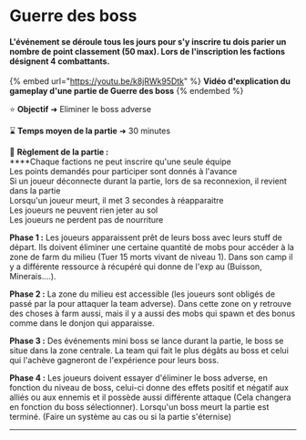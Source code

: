 # Guerre des boss

#### L'événement se déroule tous les jours pour s'y inscrire tu dois parier un nombre de point classement (50 max). Lors de l'inscription les factions désignent 4 combattants.

{% embed url="https://youtu.be/k8jRWk95Dtk" %}
**Vidéo d'explication du gameplay d'une partie de Guerre des boss**
{% endembed %}



⭐️ **Objectif** ➜ Eliminer le boss adverse

⌛️ **Temps moyen de la partie** ➜ 30 minutes

📕 **Règlement de la partie :**\
****Chaque factions ne peut inscrire qu'une seule équipe\
Les points demandés pour participer sont donnés à l'avance\
Si un joueur déconnecte durant la partie, lors de sa reconnexion, il revient dans la partie\
Lorsqu'un joueur meurt, il met 3 secondes à réapparaitre\
Les joueurs ne peuvent rien jeter au sol\
Les joueurs ne perdent pas de nourriture



**Phase 1 :** Les joueurs apparaissent prêt de leurs boss avec leurs stuff de départ. Ils doivent éliminer une certaine quantité de mobs pour accéder à la zone de farm du milieu (Tuer 15 morts vivant de niveau 1). Dans son camp il y a différente ressource à récupéré qui donne de l'exp au (Buisson, Minerais....).

**Phase 2 :** La zone du milieu est accessible (les joueurs sont obligés de passé par la pour attaquer la team adverse). Dans cette zone on y retrouve des choses à farm aussi, mais il y a aussi des mobs qui spawn et des bonus comme dans le donjon qui apparaisse.

**Phase 3 :** Des événements mini boss se lance durant la partie, le boss se situe dans la zone centrale. La team qui fait le plus dégâts au boss et celui qui l'achève gagneront de l'expérience pour leurs boss.

**Phase 4 :** Les joueurs doivent essayer d'éliminer le boss adverse, en fonction du niveau de boss, celui-ci donne des effets positif et négatif aux alliés ou aux ennemis et il possède aussi différente attaque (Cela changera en fonction du boss sélectionner). Lorsqu'un boss meurt la partie est terminé. (Faire un système au cas ou si la partie s'éternise)



****

